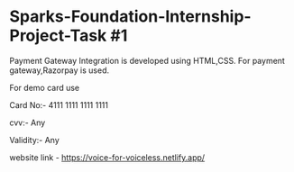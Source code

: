 # Sparks-Foundation-Internship-Project-Task #1

Payment Gateway Integration is developed using HTML,CSS. For payment gateway,Razorpay is used.

For demo card use

Card No:- 4111 1111 1111 1111

cvv:- Any

Validity:- Any

website link - https://voice-for-voiceless.netlify.app/
